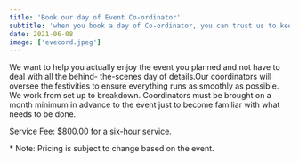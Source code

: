 ```yaml
---
title: 'Book our day of Event Co-ordinator'
subtitle: 'when you book a day of Co-ordinator, you can trust us to keep the party running smoothly, while you and all your guest enjoy the event.'
date: 2021-06-08
image: ['evecord.jpeg']
---
```


<article>
<p>
We want to help you actually enjoy the event you planned and not have to deal with all the behind-
the-scenes day of details.Our coordinators will oversee the festivities to ensure everything runs as
smoothly as possible. We work from set up to breakdown. Coordinators must be brought on a month minimum in
advance to the event just to become familiar with what needs to be done.
</p>
<p>
Service Fee: $800.00 for a six-hour service.
</p>
<p style= "italics">* Note: Pricing is subject to change based on the event.</p>

</article>
